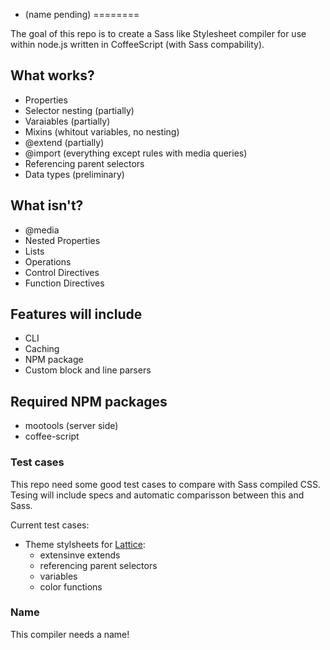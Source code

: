 * (name pending)
========

The goal of this repo is to create a Sass like Stylesheet compiler for use within node.js written in CoffeeScript 
(with Sass compability).

## What works?

 *  Properties
 *  Selector nesting (partially)
 *  Varaiables (partially)
 *  Mixins (whitout variables, no nesting)
 *  @extend (partially)
 *  @import (everything except rules with media queries)
 *  Referencing parent selectors
 *  Data types (preliminary)
 
## What isn't?
  
 *  @media
 *  Nested Properties
 *  Lists
 *  Operations
 *  Control Directives
 *  Function Directives
 
## Features will include

 *  CLI
 *  Caching
 *  NPM package
 *  Custom block and line parsers

## Required NPM packages

 *  mootools (server side)
 *  coffee-script
 
### Test cases
 
This repo need some good test cases to compare with Sass compiled CSS. Tesing will include specs and automatic comparisson between this and Sass.

Current test cases:
 *  Theme stylsheets for [Lattice](https://github.com/gdotdesign/Lattice/tree/master/Themes/Blender): 
     *  extensinve extends
     *  referencing parent selectors
     *  variables
     *  color functions
     
### Name

This compiler needs a name! 
